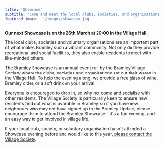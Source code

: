 ```yaml
---
title: 'Showcase'
subtitle: 'Come and meet the local clubs, societies, and organisations'
featured_image:  '/images/showcase.jpg'
---
```


**Our next Showcase is on the 26th March at 20:00 in the Village Hall.**

The local clubs, societies and voluntary organisations are an important part of what makes Bramley such a vibrant community. Not only do they provide recreational and social facilities, they also enable residents to meet with like-minded others.

The Bramley Showcase is an annual event run by the Bramley Village Society where the clubs, societies and organisations set out their wares in the Village Hall. To help the evening along, we provide a free glass of wine, Bramley cider, or a soft drink on your arrival.

Everyone is encouraged to drop in, so why not come and socialise with other residents. The Village Society is particularly keen to ensure new residents find out what is available in Bramley, so if you have new neighbours who may not have signed up to the Bramley Update, please encourage them to attend the Bramley Showcase - it's a fun evening, and an easy way to get involved in village life.

If your local club, society, or voluntary organisation hasn't attended a Showcase evening before and would like to this year, [please contact the Village Society](/contact).